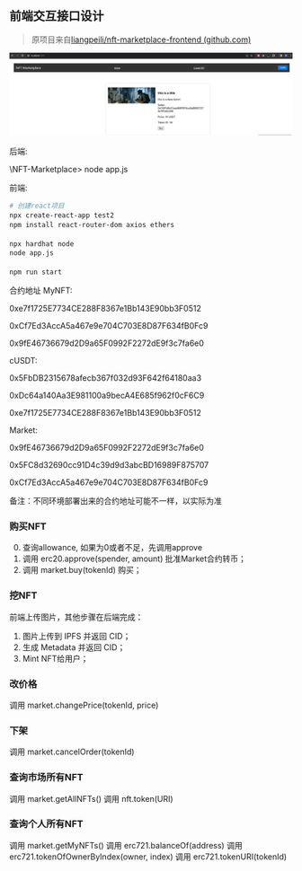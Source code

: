 ## 前端交互接口设计

> 原项目来自[liangpeili/nft-marketplace-frontend (github.com)](https://github.com/liangpeili/nft-marketplace-frontend)

![image-20231216151824646](./README/image-20231216151824646.png)

后端:

\NFT-Marketplace> node app.js







前端:

~~~bash
# 创建react项目
npx create-react-app test2
npm install react-router-dom axios ethers

npx hardhat node
node app.js

npm run start
~~~



合约地址
MyNFT: 

0xe7f1725E7734CE288F8367e1Bb143E90bb3F0512

0xCf7Ed3AccA5a467e9e704C703E8D87F634fB0Fc9

0x9fE46736679d2D9a65F0992F2272dE9f3c7fa6e0



cUSDT: 

0x5FbDB2315678afecb367f032d93F642f64180aa3

0xDc64a140Aa3E981100a9becA4E685f962f0cF6C9

0xe7f1725E7734CE288F8367e1Bb143E90bb3F0512



Market: 

0x9fE46736679d2D9a65F0992F2272dE9f3c7fa6e0

0x5FC8d32690cc91D4c39d9d3abcBD16989F875707

0xCf7Ed3AccA5a467e9e704C703E8D87F634fB0Fc9



备注：不同环境部署出来的合约地址可能不一样，以实际为准

### 购买NFT
0. 查询allowance, 如果为0或者不足，先调用approve
1. 调用 erc20.approve(spender, amount) 批准Market合约转币；
2. 调用 market.buy(tokenId) 购买；

### 挖NFT

前端上传图片，其他步骤在后端完成：
1. 图片上传到 IPFS 并返回 CID；
2. 生成 Metadata 并返回 CID；
3. Mint NFT给用户；

### 改价格

调用 market.changePrice(tokenId, price)

### 下架

调用 market.cancelOrder(tokenId)

### 查询市场所有NFT

调用 market.getAllNFTs()
调用 nft.token(URI)

### 查询个人所有NFT

调用 market.getMyNFTs()
调用 erc721.balanceOf(address)
调用 erc721.tokenOfOwnerByIndex(owner, index)
调用 erc721.tokenURI(tokenId)
